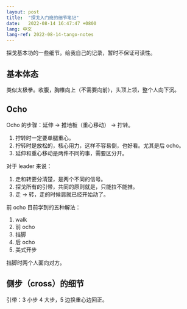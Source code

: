 ```yaml
---
layout: post
title:  "探戈入门班的细节笔记"
date:   2022-08-14 16:47:47 +0800
lang: 中文
lang-ref: 2022-08-14-tango-notes
---
```


探戈基本功的一些细节。给我自己的记录，暂时不保证可读性。


## 基本体态

类似太极拳。收腹，胸椎向上（不需要向前），头顶上领，整个人向下沉。


## Ocho

Ocho 的步骤：延伸 -> 推地板（重心移动） -> 拧转。

1. 拧转时一定要单腿重心。
2. 拧转时是放松的，核心用力，这样不容易倒，也好看。尤其是后 ocho。
3. 延伸和重心移动是两件不同的事，需要区分开。

对于 leader 来说：

1. 走和转要分清楚，是两个不同的信号。
2. 探戈所有的引带，共同的原则就是，只能拉不能推。
3. 走 -> 转，走的时候肩就已经开始动了。

前 ocho 目前学到的五种解法：

1. walk
2. 前 ocho
3. 挡脚
4. 后 ocho
5. 美式开步

挡脚时两个人面向对方。


## 侧步（cross）的细节

引带：3 小步 4 大步，5 边换重心边回正。



